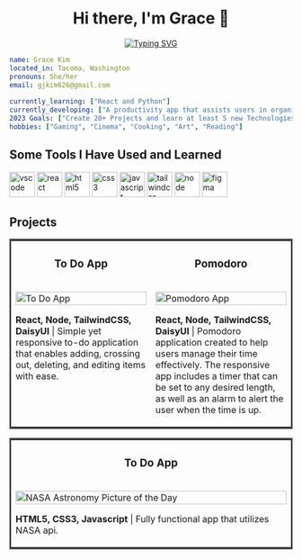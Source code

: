 <div align='center'">
                    <h1>Hi there, I'm Grace 👋</h1>
                    
[![Typing SVG](https://readme-typing-svg.demolab.com?font=Fira+Code&pause=1000&color=6BC4CE&center=true&vCenter=true&width=435&lines=Full-Stack+Developer;Always+ready+to+learn+something+new)](https://git.io/typing-svg)
                    </div>

```yaml
name: Grace Kim
located_in: Tacoma, Washington
pronouns: She/her
email: gjkim626@gmail.com
  
currently_learning: ["React and Python"]
currently_developing: ["A productivity app that assists users in organizing tasks, enhancing focus, and managing time"]
2023 Goals: ["Create 20+ Projects and learn at least 5 new Technologies."]
hobbies: ["Gaming", "Cinema", "Cooking", "Art", "Reading"]
```

<h2>Some Tools I Have Used and Learned</h2>
<div align="justify-between">                                                       
<img src="https://cdn.jsdelivr.net/gh/devicons/devicon/icons/vscode/vscode-original.svg" alt="vscode" width="45" height="45" />
<img src="https://cdn.jsdelivr.net/gh/devicons/devicon/icons/react/react-original.svg" alt="react" width="45" height="45" />
<img src="https://cdn.jsdelivr.net/gh/devicons/devicon/icons/html5/html5-original.svg" alt="html5" width="45" height="45" />
<img src="https://cdn.jsdelivr.net/gh/devicons/devicon/icons/css3/css3-original.svg" alt="css3" width="45" height="45" />                                                 <img src="https://cdn.jsdelivr.net/gh/devicons/devicon/icons/javascript/javascript-original.svg" alt="javascript" width="45" height="45" />
<img src="https://cdn.jsdelivr.net/gh/devicons/devicon/icons/tailwindcss/tailwindcss-plain.svg" alt="tailwindcss" width="45" height="45" />
<img src="https://cdn.jsdelivr.net/gh/devicons/devicon/icons/nodejs/nodejs-plain-wordmark.svg" alt="node" width="45" height="45" />
<img src="https://cdn.jsdelivr.net/gh/devicons/devicon/icons/figma/figma-original.svg" alt="figma" width="45" height="45" />                                         
</div>

<h2>Projects</h2>
<table bordercolor="#424242">
  <tr>
    <td width="50%" valign="top">
      <h3 align="center">To Do App</h3>
        <br/>
        <a target="_blank" href="https://todos-manage.netlify.app/">
            <img src="https://i.ibb.co/vqG4Bym/todos.png" width="100%" alt="To Do App"/>
        </a>
        <br/>        
  <a href="https://todos-manage.netlify.app/" target="_blank">
  </a>
<p><strong>React, Node, TailwindCSS, DaisyUI</strong> | Simple yet responsive to-do application that enables adding, crossing out, deleting, and editing items with ease.</p>
    </td>
    <td width="50%" valign="top">
      <h3 align="center">Pomodoro</h3>
        <br/>
        <a target="_blank" href="https://pomodoroapptimer.netlify.app/">
            <img src="https://i.ibb.co/6gndRf8/pomodoro.png" width="100%" alt="Pomodoro App"/>
        </a>
        <br/>
  <a href="https://pomodoroapptimer.netlify.app/" target="_blank">
  </a>
  
<p><strong>React, Node, TailwindCSS, DaisyUI</strong> | Pomodoro application created to help users manage their time effectively. The responsive app includes a timer that can be set to any desired length, as well as an alarm to alert the user when the time is up.</p>
    </td>
  </tr>
  </table>
<table bordercolor="#424242">
  <tr>
    <td width="50%" valign="top">
      <h3 align="center">To Do App</h3>
        <br/>
        <a target="_blank" href="https://nasapotdapi.netlify.app/">
            <img src="https://i.ibb.co/DV34yDB/nasapotd.png" width="100%" alt="NASA Astronomy Picture of the Day"/>
        </a>
        <br/>        
  <a href="https://nasapotdapi.netlify.app/" target="_blank">
  </a>
<p><strong>HTML5, CSS3, Javascript</strong> | Fully functional app that utilizes NASA api.</p>
    </td>
  </tr>
  </table>
